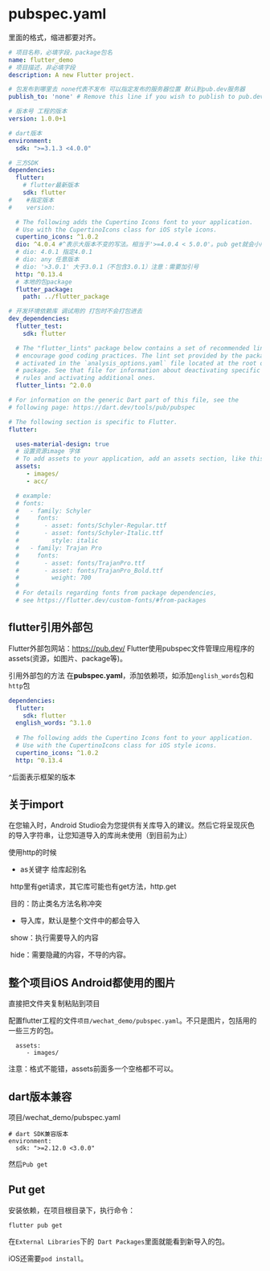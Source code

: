 # pubspec.yaml

里面的格式，缩进都要对齐。

```yaml
# 项目名称，必填字段，package包名
name: flutter_demo
# 项目描述，非必填字段
description: A new Flutter project.

# 包发布到哪里去 none代表不发布 可以指定发布的服务器位置 默认到pub.dev服务器
publish_to: 'none' # Remove this line if you wish to publish to pub.dev

# 版本号 工程的版本
version: 1.0.0+1

# dart版本
environment:
  sdk: ">=3.1.3 <4.0.0"

# 三方SDK
dependencies:
  flutter:
    # flutter最新版本
    sdk: flutter
#    #指定版本
#    version:

  # The following adds the Cupertino Icons font to your application.
  # Use with the CupertinoIcons class for iOS style icons.
  cupertino_icons: ^1.0.2
  dio: ^4.0.4 #^表示大版本不变的写法。相当于'>=4.0.4 < 5.0.0'。pub get就会小版本更新
  # dio: 4.0.1 指定4.0.1
  # dio: any 任意版本
  # dio: '>3.0.1' 大于3.0.1（不包含3.0.1）注意：需要加引号
  http: ^0.13.4
  # 本地的包package
  flutter_package:
    path: ../flutter_package

# 开发环境依赖库 调试用的 打包时不会打包进去
dev_dependencies:
  flutter_test:
    sdk: flutter

  # The "flutter_lints" package below contains a set of recommended lints to
  # encourage good coding practices. The lint set provided by the package is
  # activated in the `analysis_options.yaml` file located at the root of your
  # package. See that file for information about deactivating specific lint
  # rules and activating additional ones.
  flutter_lints: ^2.0.0

# For information on the generic Dart part of this file, see the
# following page: https://dart.dev/tools/pub/pubspec

# The following section is specific to Flutter.
flutter:

  uses-material-design: true
  # 设置资源image 字体
  # To add assets to your application, add an assets section, like this:
  assets:
     - images/
     - acc/

  # example:
  # fonts:
  #   - family: Schyler
  #     fonts:
  #       - asset: fonts/Schyler-Regular.ttf
  #       - asset: fonts/Schyler-Italic.ttf
  #         style: italic
  #   - family: Trajan Pro
  #     fonts:
  #       - asset: fonts/TrajanPro.ttf
  #       - asset: fonts/TrajanPro_Bold.ttf
  #         weight: 700
  #
  # For details regarding fonts from package dependencies,
  # see https://flutter.dev/custom-fonts/#from-packages
```

## flutter引用外部包

Flutter外部包网站：https://pub.dev/
Flutter使用pubspec文件管理应用程序的assets(资源，如图片、package等)。

引用外部包的方法
在**pubspec.yaml**，添加依赖项，如添加`english_words`包和`http`包

```yaml
dependencies:
  flutter:
    sdk: flutter
  english_words: ^3.1.0
    
  # The following adds the Cupertino Icons font to your application.
  # Use with the CupertinoIcons class for iOS style icons.
  cupertino_icons: ^1.0.2
  http: ^0.13.4  
```

`^`后面表示框架的版本

## 关于import

在您输入时，Android Studio会为您提供有关库导入的建议。然后它将呈现灰色的导入字符串，让您知道导入的库尚未使用（到目前为止）

使用http的时候

- as关键字 给库起别名

​		http里有get请求，其它库可能也有get方法，http.get

​		目的：防止类名方法名称冲突

- 导入库，默认是整个文件中的都会导入

​		show：执行需要导入的内容

​		hide：需要隐藏的内容，不导的内容。

## 整个项目iOS Android都使用的图片

直接把文件夹复制粘贴到项目

配置flutter工程的文件`项目/wechat_demo/pubspec.yaml`。不只是图片，包括用的一些三方的包。

```
  assets:
     - images/
```

注意：格式不能错，assets前面多一个空格都不可以。

## dart版本兼容

项目/wechat_demo/pubspec.yaml

```
# dart SDK兼容版本
environment:
  sdk: ">=2.12.0 <3.0.0"
```

然后`Pub get`

## Put get

安装依赖，在项目根目录下，执行命令：

```
flutter pub get
```

在`External Libraries`下的` Dart Packages`里面就能看到新导入的包。



iOS还需要`pod install`。